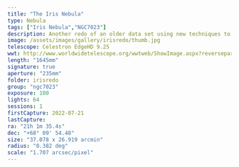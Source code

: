 ```yaml
---
title: "The Iris Nebula"
type: Nebula
tags: ["Iris Nebula","NGC7023"]
description: Another redo of an older data set using new techniques to reveal the structure of this dusty nebula.
image: /assets/images/gallery/irisredo/thumb.jpg
telescope: Celestron EdgeHD 9.25
wwt: http://www.worldwidetelescope.org/wwtweb/ShowImage.aspx?reverseparity=False&scale=1.707361&name=irisredo.jpg&imageurl=https://deepskyworkflows.com/assets/images/gallery/irisredo/irisredo.jpg&credits=Jeremy+Likness+at+DeepSkyWorkflows.com&creditsUrl=https://deepskyworkflows.com&ra=315.058145&dec=67.996234&x=215.0&y=386.5&rotation=-64.43&thumb=https://deepskyworkflows.com/assets/images/gallery/irisredo/thumb.jpg
length: "1645mm"
signature: true
aperture: "235mm"
folder: irisredo
group: "ngc7023"
exposure: 180
lights: 64
sessions: 1
firstCapture: 2022-07-21 
lastCapture:
ra: "21h 1m 35.4s"
dec: "+68° 09' 54.48"
size: "37.078 x 26.919 arcmin"
radius: "0.382 deg"
scale: "1.707 arcsec/pixel"
---
```

